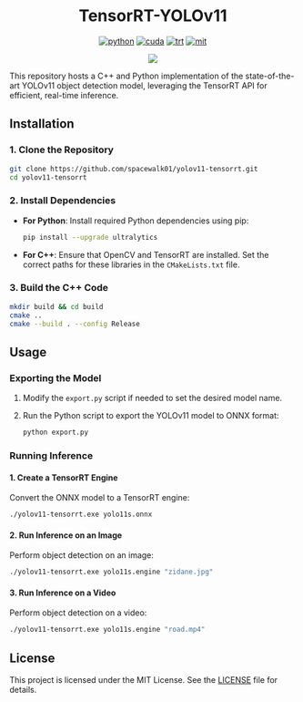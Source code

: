 <div align="center">

TensorRT-YOLOv11
===========================

[![python](https://img.shields.io/badge/python-3.10.12-green)](https://www.python.org/downloads/release/python-31012/)
[![cuda](https://img.shields.io/badge/cuda-11.6-green)](https://developer.nvidia.com/cuda-downloads)
[![trt](https://img.shields.io/badge/TRT-8.6-green)](https://developer.nvidia.com/tensorrt)
[![mit](https://img.shields.io/badge/license-MIT-blue)](https://github.com/spacewalk01/TensorRT-YOLOv9/tree/main?tab=MIT-1-ov-file#readme)

<div align="left">
<p align="center">
  <img src="output.gif" />
</p>
 
This repository hosts a C++ and Python implementation of the state-of-the-art YOLOv11 object detection model, leveraging the TensorRT API for efficient, real-time inference.


## Installation

### 1. Clone the Repository

```bash
git clone https://github.com/spacewalk01/yolov11-tensorrt.git
cd yolov11-tensorrt
```

### 2. Install Dependencies

- **For Python**:
  Install required Python dependencies using pip:
  
  ```bash
  pip install --upgrade ultralytics
  ```

- **For C++**:
  Ensure that OpenCV and TensorRT are installed. Set the correct paths for these libraries in the `CMakeLists.txt` file.

### 3. Build the C++ Code

```bash
mkdir build && cd build
cmake ..
cmake --build . --config Release
```

## Usage

### Exporting the Model

1. Modify the `export.py` script if needed to set the desired model name.
2. Run the Python script to export the YOLOv11 model to ONNX format:

   ```bash
   python export.py
   ```

### Running Inference

#### 1. Create a TensorRT Engine

Convert the ONNX model to a TensorRT engine:

```bash
./yolov11-tensorrt.exe yolo11s.onnx
```

#### 2. Run Inference on an Image

Perform object detection on an image:

```bash
./yolov11-tensorrt.exe yolo11s.engine "zidane.jpg"
```

#### 3. Run Inference on a Video

Perform object detection on a video:

```bash
./yolov11-tensorrt.exe yolo11s.engine "road.mp4"
```

## License

This project is licensed under the MIT License. See the [LICENSE](LICENSE) file for details.
